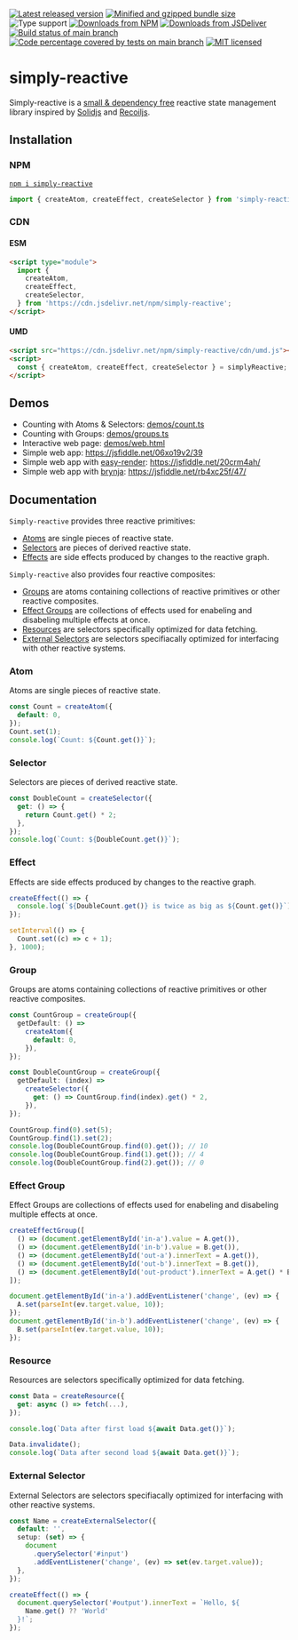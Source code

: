 [![Latest released version](https://img.shields.io/npm/v/simply-reactive)](https://www.npmjs.com/package/simply-reactive)
[![Minified and gzipped bundle size](https://img.shields.io/bundlephobia/minzip/simply-reactive)](https://bundlephobia.com/package/simply-reactive)
![Type support](https://img.shields.io/npm/types/simply-reactive)
[![Downloads from NPM](https://img.shields.io/npm/dm/simply-reactive?label=downloads%20npm)](https://www.npmjs.com/package/simply-reactive)
[![Downloads from JSDeliver](https://img.shields.io/jsdelivr/npm/hm/simply-reactive?label=downloads%20jsDelivr)](https://www.jsdelivr.com/package/npm/simply-reactive)
[![Build status of main branch](https://img.shields.io/circleci/build/github/Olian04/simply-reactive/main?label=test%20%26%20build)](https://app.circleci.com/pipelines/github/Olian04/simply-reactive)
[![Code percentage covered by tests on main branch](https://codecov.io/gh/Olian04/simply-reactive/branch/main/graph/badge.svg?token=mcsHmshPaF)](https://codecov.io/gh/Olian04/simply-reactive)
[![MIT licensed](https://img.shields.io/npm/l/simply-reactive)](./LICENSE)

# simply-reactive

Simply-reactive is a [small & dependency free](https://bundlephobia.com/package/simply-reactive) reactive state management library inspired by [Solidjs](https://github.com/solidjs/solid) and [Recoiljs](https://github.com/facebookexperimental/Recoil).

## Installation

### NPM

[`npm i simply-reactive`](https://www.npmjs.com/package/simply-reactive)

```ts
import { createAtom, createEffect, createSelector } from 'simply-reactive';
```

### CDN

#### ESM

```html
<script type="module">
  import {
    createAtom,
    createEffect,
    createSelector,
  } from 'https://cdn.jsdelivr.net/npm/simply-reactive';
</script>
```

#### UMD

```html
<script src="https://cdn.jsdelivr.net/npm/simply-reactive/cdn/umd.js"></script>
<script>
  const { createAtom, createEffect, createSelector } = simplyReactive;
</script>
```

## Demos

- Counting with Atoms & Selectors: [demos/count.ts](./demos/count.ts)
- Counting with Groups: [demos/groups.ts](./demos/groups.ts)
- Interactive web page: [demos/web.html](./demos/web.html)
- Simple web app: https://jsfiddle.net/06xo19v2/39
- Simple web app with [easy-render](https://github.com/Olian04/easy-render): <https://jsfiddle.net/20crm4ah/>
- Simple web app with [brynja](https://github.com/Olian04/brynja): <https://jsfiddle.net/rb4xc25f/47/>

## Documentation

`Simply-reactive` provides three reactive primitives:

- [Atoms](#atom) are single pieces of reactive state.
- [Selectors](#selector) are pieces of derived reactive state.
- [Effects](#effect) are side effects produced by changes to the reactive graph.

`Simply-reactive` also provides four reactive composites:

- [Groups](#group) are atoms containing collections of reactive primitives or other reactive composites.
- [Effect Groups](#effect-group) are collections of effects used for enabeling and disabeling multiple effects at once.
- [Resources](#resource) are selectors specifically optimized for data fetching.
- [External Selectors](#external-selector) are selectors specifiacally optimized for interfacing with other reactive systems.

### Atom

Atoms are single pieces of reactive state.

```ts
const Count = createAtom({
  default: 0,
});
Count.set(1);
console.log(`Count: ${Count.get()}`);
```

### Selector

Selectors are pieces of derived reactive state.

```ts
const DoubleCount = createSelector({
  get: () => {
    return Count.get() * 2;
  },
});
console.log(`Count: ${DoubleCount.get()}`);
```

### Effect

Effects are side effects produced by changes to the reactive graph.

```ts
createEffect(() => {
  console.log(`${DoubleCount.get()} is twice as big as ${Count.get()}`);
});

setInterval(() => {
  Count.set((c) => c + 1);
}, 1000);
```

### Group

Groups are atoms containing collections of reactive primitives or other reactive composites.

```ts
const CountGroup = createGroup({
  getDefault: () =>
    createAtom({
      default: 0,
    }),
});

const DoubleCountGroup = createGroup({
  getDefault: (index) =>
    createSelector({
      get: () => CountGroup.find(index).get() * 2,
    }),
});

CountGroup.find(0).set(5);
CountGroup.find(1).set(2);
console.log(DoubleCountGroup.find(0).get()); // 10
console.log(DoubleCountGroup.find(1).get()); // 4
console.log(DoubleCountGroup.find(2).get()); // 0
```

### Effect Group

Effect Groups are collections of effects used for enabeling and disabeling multiple effects at once.

```ts
createEffectGroup([
  () => (document.getElementById('in-a').value = A.get()),
  () => (document.getElementById('in-b').value = B.get()),
  () => (document.getElementById('out-a').innerText = A.get()),
  () => (document.getElementById('out-b').innerText = B.get()),
  () => (document.getElementById('out-product').innerText = A.get() * B.get()),
]);

document.getElementById('in-a').addEventListener('change', (ev) => {
  A.set(parseInt(ev.target.value, 10));
});
document.getElementById('in-b').addEventListener('change', (ev) => {
  B.set(parseInt(ev.target.value, 10));
});
```

### Resource

Resources are selectors specifically optimized for data fetching.

```ts
const Data = createResource({
  get: async () => fetch(...),
});

console.log(`Data after first load ${await Data.get()}`);

Data.invalidate();
console.log(`Data after second load ${await Data.get()}`);
```

### External Selector

External Selectors are selectors specifiacally optimized for interfacing with other reactive systems.

```ts
const Name = createExternalSelector({
  default: '',
  setup: (set) => {
    document
      .querySelector('#input')
      .addEventListener('change', (ev) => set(ev.target.value));
  },
});

createEffect(() => {
  document.querySelector('#output').innerText = `Hello, ${
    Name.get() ?? 'World'
  }!`;
});
```

